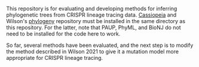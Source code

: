 This repository is for evaluating and developing methods for inferring phylogenetic trees from CRISPR lineage tracing data. [Cassiopeia](https://github.com/YosefLab/Cassiopeia) and Wilson's [phylogeny](https://github.com/lateral/phylogeny) repository must be installed in the same directory as this repository. For the latter, note that PAUP, PhyML, and BioNJ do not need to be installed for the code here to work.

So far, several methods have been evaluated, and the next step is to modify the method described in Wilson 2021 to give it a mutation model more appropriate for CRISPR lineage tracing.
